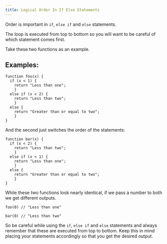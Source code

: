 ```yaml
---
title: Logical Order In If Else Statements
---
```

Order is important in `if`, `else if` and `else` statements.

The loop is executed from top to bottom so you will want to be careful of which statement comes first.

Take these two functions as an example.

## Examples:

    function foo(x) {
      if (x < 1) {
        return "Less than one";
        } 
      else if (x < 2) {
        return "Less than two";
        } 
      else {
        return "Greater than or equal to two";
        }
    }

And the second just switches the order of the statements:

    function bar(x) {
      if (x < 2) {
        return "Less than two";
        } 
      else if (x < 1) {
        return "Less than one";
        }
      else {
        return "Greater than or equal to two";
        }
    }

While these two functions look nearly identical, if we pass a number to both we get different outputs.

    foo(0) // "Less than one" 

    bar(0) // "Less than two"

So be careful while using the `if`, `else if` and `else` statements and always remember that these are executed from top to bottom. Keep this in mind placing your statements accordingly so that you get the desired output.